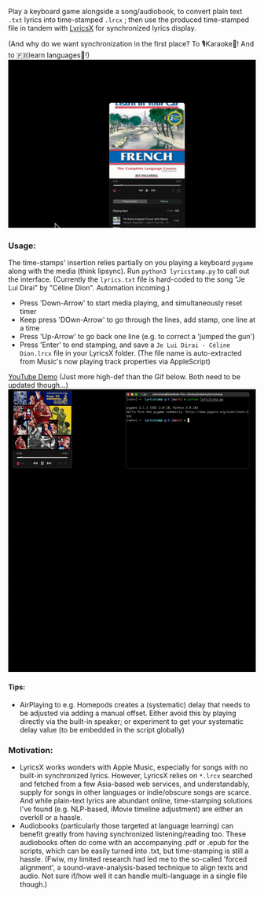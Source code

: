 Play a keyboard game alongside a song/audiobook, to convert plain text `.txt` lyrics into time-stamped `.lrcx` ; then use the produced time-stamped file in tandem with [LyricsX](https://github.com/ddddxxx/LyricsX) for synchronized lyrics display. 

(And why do we want synchronization in the first place? To 🎙️Karaoke🥳! And to 🇫🇷learn languages🥷!)
![Demo](/demos/language.gif)

### Usage:
The time-stamps' insertion relies partially on you playing a keyboard `pygame` along with the media (think lipsync). Run `python3 lyricstamp.py` to call out the interface. (Currently the `lyrics.txt` file is hard-coded to the song "Je Lui Dirai" by "Céline Dion". Automation incoming.)

- Press 'Down-Arrow' to start media playing, and simultaneously reset timer
- Keep press 'DOwn-Arrow' to go through the lines, add stamp, one line at a time
- Press 'Up-Arrow' to go back one line (e.g. to correct a 'jumped the gun')
- Press 'Enter' to end stamping, and save a `Je Lui Dirai - Céline Dion.lrcx` file in your LyricsX folder. (The file name is auto-extracted from Music's now playing track properties via AppleScript) 

[YouTube Demo](https://youtu.be/YNDgCe37LqE) (Just more high-def than the Gif below. Both need to be updated though...)
![Demo](/demos/demo.gif)

#### Tips:
- AirPlaying to e.g. Homepods creates a (systematic) delay that needs to be adjusted via adding a manual offset. Either avoid this by playing directly via the built-in speaker; or experiment to get your systematic delay value (to be embedded in the script globally)

### Motivation:
- LyricsX works wonders with Apple Music, especially for songs with no built-in synchronized lyrics. However, LyricsX relies on `*.lrcx` searched and fetched from a few Asia-based web services, and understandably, supply for songs in other languages or indie/obscure songs are scarce. And while plain-text lyrics are abundant online, time-stamping solutions I've found (e.g. NLP-based, iMovie timeline adjustment) are either an overkill or a hassle. 
- Audiobooks (particularly those targeted at language learning) can benefit greatly from having synchronized listening/reading too. These audiobooks often do come with an accompanying .pdf or .epub for the scripts, which can be easily turned into .txt, but time-stamping is still a hassle. (Fwiw, my limited research had led me to the so-called 'forced alignment', a sound-wave-analysis-based technique to align texts and audio. Not sure if/how well it can handle multi-language in a single file though.)